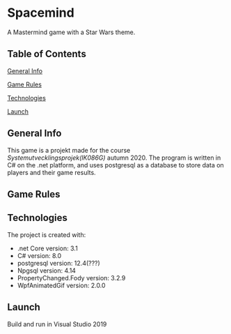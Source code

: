 # Spacemind
A Mastermind game with a Star Wars theme.

## Table of Contents
[General Info](#general-info)

[Game Rules](#game_rules)

[Technologies](#technologies)

[Launch](#launch)

## General Info
This game is a projekt made for the course *Systemutvecklingsprojek(IK086G)* autumn 2020. The program is written in C# on the .net platform, and uses postgresql as a database to store data on players and their game results.

## Game Rules

## Technologies
The project is created with:
* .net Core version: 3.1
* C# version: 8.0
* postgresql version: 12.4(???)
* Npgsql version: 4.14
* PropertyChanged.Fody version: 3.2.9
* WpfAnimatedGif version: 2.0.0

## Launch
Build and run in Visual Studio 2019

